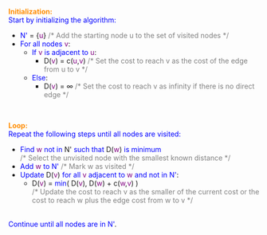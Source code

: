 <span style="color:darkorange"><strong>Initialization:</strong></span>  
<span style="color:blue">Start by initializing the algorithm:</span>  
- <span style="color:blue">N'</span> = {<span style="color:purple">u</span>} <span style="color:gray">/* Add the starting node u to the set of visited nodes */</span>  
- <span style="color:blue">For all nodes</span> <span style="color:purple">v</span>:  
    - <span style="color:blue">If</span> <span style="color:purple">v</span> <span style="color:blue">is adjacent to</span> <span style="color:purple">u</span>:  
        - D(<span style="color:purple">v</span>) = c(<span style="color:purple">u</span>,<span style="color:purple">v</span>) <span style="color:gray">/* Set the cost to reach v as the cost of the edge from u to v */</span>  
    - <span style="color:blue">Else</span>:  
        - D(<span style="color:purple">v</span>) = ∞ <span style="color:gray">/* Set the cost to reach v as infinity if there is no direct edge */</span>  

<br>

<span style="color:darkorange"><strong>Loop:</strong></span>  
<span style="color:blue">Repeat the following steps until all nodes are visited:</span>  
- <span style="color:blue">Find</span> <span style="color:purple">w</span> <span style="color:blue">not in</span> <span style="blue">N'</span> <span style="color:blue">such that</span> D(<span style="color:purple">w</span>) <span style="color:blue">is minimum</span>  
    <span style="color:gray">/* Select the unvisited node with the smallest known distance */</span>  
- <span style="color:blue">Add</span> <span style="color:purple">w</span> <span style="color:blue">to</span> <span style="color:blue">N'</span> <span style="color:gray">/* Mark w as visited */</span>  
- <span style="color:blue">Update</span> D(<span style="color:purple">v</span>) <span style="color:blue">for all</span> <span style="color:purple">v</span> <span style="color:blue">adjacent to</span> <span style="color:purple">w</span> <span style="color:blue">and not in</span> <span style="color:blue">N'</span>:  
    - D(<span style="color:purple">v</span>) = <span style="color:blue">min</span>( D(<span style="color:purple">v</span>), D(<span style="color:purple">w</span>) + c(<span style="color:purple">w</span>,<span style="color:purple">v</span>) )  
    <span style="color:gray">/* Update the cost to reach v as the smaller of the current cost or the cost to reach w plus the edge cost from w to v */</span>  

<br>
<span style="color:blue">Continue until all nodes are in</span> <span style="color:blue">N'</span>.
